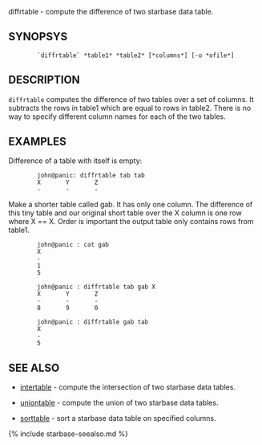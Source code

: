 

diffrtable - compute the difference of two starbase data table.

SYNOPSYS
--------

```
        `diffrtable` *table1* *table2* [*columns*] [-o *ofile*]
```

DESCRIPTION
-----------

`diffrtable` computes the difference of two tables over a set of columns.  It
subtracts the rows in table1 which are equal to rows in table2.  There is no
way to specify different column names for each of the two tables.

EXAMPLES
--------

Difference of a table with itself is empty:

```
        john@panic: diffrtable tab tab
        X       Y       Z
        -       -       -
```

Make a shorter table called gab.  It has only one column.  The difference of
this tiny table and our original short table over the X column is one row
where X == X.  Order is important the output table only contains rows from 
table1.

```
        john@panic : cat gab
        X
        -
        1
        5

        john@panic : diffrtable tab gab X
        X       Y       Z
        -       -       -
        8       9       0

        john@panic : diffrtable gab tab
        X
        -
        5
```

SEE ALSO
--------

- [intertable](intertable.html) - compute the intersection of two starbase data tables.
- [uniontable](uniontable.html) - compute the union of two starbase data tables.



- [sorttable](sorttable.html)   - sort a starbase data table on specified columns.


{% include starbase-seealso.md %}

